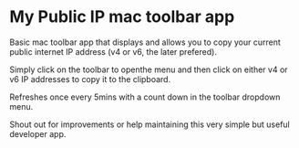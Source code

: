 # My Public IP mac toolbar app

Basic mac toolbar app that displays and allows you to copy your current public internet IP address (v4 or v6, the later prefered).

Simply click on the toolbar to openthe menu and then click on either v4 or v6 IP addresses to copy it to the clipboard.

Refreshes once every 5mins with a count down in the toolbar dropdown menu.

Shout out for improvements or help maintaining this very simple but useful developer app.
